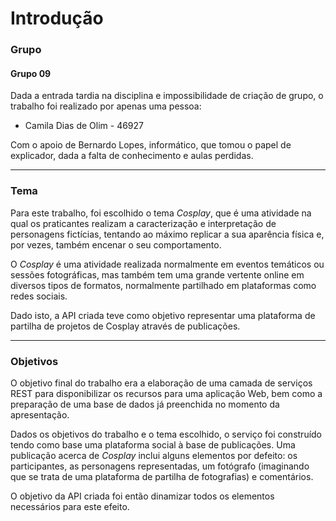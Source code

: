# Introdução

### Grupo
#### Grupo 09
Dada a entrada tardia na disciplina e impossibilidade de criação de grupo, o trabalho foi realizado por apenas uma pessoa:
- Camila Dias de Olim - 46927  

Com o apoio de Bernardo Lopes, informático, que tomou o papel de explicador, dada a falta de conhecimento e aulas perdidas. 

  ---
  
### Tema
Para este trabalho, foi escolhido o tema _Cosplay_, que é uma atividade na qual os praticantes realizam a caracterização e interpretação de personagens fictícias, tentando ao máximo replicar a sua aparência física e, por vezes, também encenar o seu comportamento.

O _Cosplay_ é uma atividade realizada normalmente em eventos temáticos ou sessões fotográficas, mas também tem uma grande vertente online em diversos tipos de formatos, normalmente partilhado em plataformas como redes sociais.

Dado isto, a API criada teve como objetivo representar uma plataforma de partilha de projetos de Cosplay através de publicações.

---

### Objetivos
O objetivo final do trabalho era a elaboração de uma camada de serviços REST para disponibilizar os recursos para uma aplicação Web, bem como a preparação de uma base de dados já preenchida no momento da apresentação.   

Dados os objetivos do trabalho e o tema escolhido, o serviço foi construído tendo como base uma plataforma social à base de publicações. Uma publicação acerca de _Cosplay_ inclui alguns elementos por defeito: os participantes, as personagens representadas, um fotógrafo (imaginando que se trata de uma plataforma de partilha de fotografias) e comentários.  

O objetivo da API criada foi então dinamizar todos os elementos necessários para este efeito.

